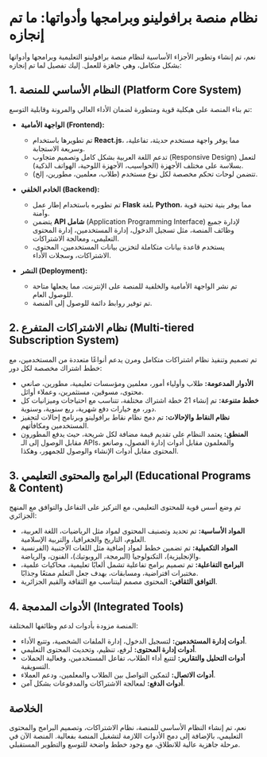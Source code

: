 # نظام منصة برافولينو وبرامجها وأدواتها: ما تم إنجازه

نعم، تم إنشاء وتطوير الأجزاء الأساسية لنظام منصة برافولينو التعليمية وبرامجها وأدواتها بشكل متكامل، وهي جاهزة للعمل. إليك تفصيل لما تم إنجازه:

## 1. النظام الأساسي للمنصة (Platform Core System)

تم بناء المنصة على هيكلية قوية ومتطورة لضمان الأداء العالي والمرونة وقابلية التوسع:

-   **الواجهة الأمامية (Frontend):**
    -   تم تطويرها باستخدام **React.js**، مما يوفر واجهة مستخدم حديثة، تفاعلية، وسريعة الاستجابة.
    -   تدعم اللغة العربية بشكل كامل وتصميم متجاوب (Responsive Design) لتعمل بسلاسة على مختلف الأجهزة (الحواسيب، الأجهزة اللوحية، الهواتف الذكية).
    -   تتضمن لوحات تحكم مخصصة لكل نوع مستخدم (طلاب، معلمين، مطورين، إلخ).

-   **الخادم الخلفي (Backend):**
    -   تم تطويره باستخدام إطار عمل **Flask** بلغة **Python**، مما يوفر بنية تحتية قوية وآمنة.
    -   يتضمن **API شامل** (Application Programming Interface) لإدارة جميع وظائف المنصة، مثل تسجيل الدخول، إدارة المستخدمين، إدارة المحتوى التعليمي، ومعالجة الاشتراكات.
    -   يستخدم قاعدة بيانات متكاملة لتخزين بيانات المستخدمين، المحتوى، الاشتراكات، وسجلات الأداء.

-   **النشر (Deployment):**
    -   تم نشر الواجهة الأمامية والخلفية للمنصة على الإنترنت، مما يجعلها متاحة للوصول العام.
    -   تم توفير روابط دائمة للوصول إلى المنصة.

## 2. نظام الاشتراكات المتفرع (Multi-tiered Subscription System)

تم تصميم وتنفيذ نظام اشتراكات متكامل ومرن يدعم أنواعًا متعددة من المستخدمين، مع خطط اشتراك مخصصة لكل دور:

-   **الأدوار المدعومة:** طلاب وأولياء أمور، معلمين ومؤسسات تعليمية، مطورين، صانعي محتوى، مسوقين، مستثمرين، وعملاء أوائل.
-   **خطط متنوعة:** تم إنشاء 21 خطة اشتراك مختلفة، تتناسب مع احتياجات وميزانيات كل دور، مع خيارات دفع شهرية، ربع سنوية، وسنوية.
-   **نظام النقاط والإحالات:** تم دمج نظام نقاط برافولينو وبرنامج إحالات لتحفيز المستخدمين ومكافأتهم.
-   **المنطق:** يعتمد النظام على تقديم قيمة مضافة لكل شريحة، حيث يدفع المطورون مقابل الوصول إلى الـ APIs، والمعلمون مقابل أدوات إدارة الفصول، وصانعو المحتوى مقابل أدوات الإنشاء والوصول للجمهور، وهكذا.

## 3. البرامج والمحتوى التعليمي (Educational Programs & Content)

تم وضع أسس قوية للمحتوى التعليمي، مع التركيز على التفاعل والتوافق مع المنهج الجزائري:

-   **المواد الأساسية:** تم تحديد وتصنيف المحتوى لمواد مثل الرياضيات، اللغة العربية، العلوم، التاريخ والجغرافيا، والتربية الإسلامية.
-   **المواد التكميلية:** تم تضمين خطط لمواد إضافية مثل اللغات الأجنبية (الفرنسية والإنجليزية)، التكنولوجيا (البرمجة، الروبوتيك)، الفنون، والرياضة.
-   **البرامج التفاعلية:** تم تصميم برامج تفاعلية تشمل ألعابًا تعليمية، محاكيات علمية، مختبرات افتراضية، ومسابقات، بهدف جعل التعلم ممتعًا وجذابًا.
-   **التوافق الثقافي:** المحتوى مصمم ليتناسب مع الثقافة والقيم الجزائرية.

## 4. الأدوات المدمجة (Integrated Tools)

المنصة مزودة بأدوات لدعم وظائفها المختلفة:

-   **أدوات إدارة المستخدمين:** لتسجيل الدخول، إدارة الملفات الشخصية، وتتبع الأداء.
-   **أدوات إدارة المحتوى:** لرفع، تنظيم، وتحديث المحتوى التعليمي.
-   **أدوات التحليل والتقارير:** لتتبع أداء الطلاب، تفاعل المستخدمين، وفعالية الحملات التسويقية.
-   **أدوات الاتصال:** لتمكين التواصل بين الطلاب والمعلمين، ودعم العملاء.
-   **أدوات الدفع:** لمعالجة الاشتراكات والمدفوعات بشكل آمن.

## الخلاصة

نعم، تم إنشاء النظام الأساسي للمنصة، نظام الاشتراكات، وتصميم البرامج والمحتوى التعليمي، بالإضافة إلى دمج الأدوات اللازمة لتشغيل المنصة بفعالية. المنصة الآن في مرحلة جاهزية عالية للانطلاق، مع وجود خطط واضحة للتوسع والتطوير المستقبلي.

